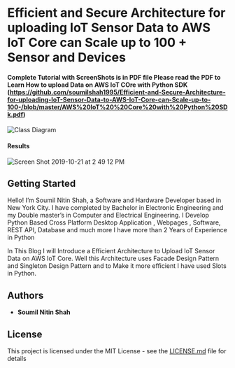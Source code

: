 
# Efficient and Secure Architecture for uploading IoT Sensor Data to AWS IoT Core can Scale up to 100 + Sensor and Devices

#### Complete Tutorial with ScreenShots is in PDF file Please read the PDF to Learn How to upload Data on AWS IoT COre with Python SDK (https://github.com/soumilshah1995/Efficient-and-Secure-Architecture-for-uploading-IoT-Sensor-Data-to-AWS-IoT-Core-can-Scale-up-to-100-/blob/master/AWS%20IoT%20%20Core%20with%20Python%20SDk.pdf)



![Class Diagram ](https://user-images.githubusercontent.com/39345855/67233717-c5b36300-f411-11e9-92ed-ea5d2653fcd6.png)


#### Results
![Screen Shot 2019-10-21 at 2 49 12 PM](https://user-images.githubusercontent.com/39345855/67233886-0f9c4900-f412-11e9-9700-a5df98423ae7.png)


## Getting Started

Hello! I’m Soumil Nitin Shah, a Software and Hardware Developer based in New York City. I have completed by Bachelor in Electronic Engineering and my Double master’s in Computer and Electrical Engineering. I Develop Python Based Cross Platform Desktop Application , Webpages , Software, REST API, Database and much more I have more than 2 Years of Experience in Python

In This Blog I will Introduce a Efficient Architecture to Upload IoT Sensor Data on AWS IoT Core. Well this Architecture uses Facade Design Pattern and Singleton Design Pattern and to Make it more efficient I have used Slots in Python.



## Authors

* **Soumil Nitin Shah** 

## License

This project is licensed under the MIT License - see the [LICENSE.md](LICENSE.md) file for details

